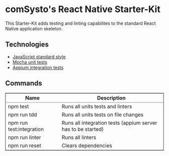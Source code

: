 # comSysto's React Native Starter-Kit<a id="orgheadline3"></a>

This Starter-Kit adds testing and linting capabilites to the standard React
Native application skeleton.

## Technologies<a id="orgheadline1"></a>

-   [JavaScript standard style](http:standardjs.com)
-   [Mocha unit tests](http://mochajs.org)
-   [Appium integration tests](//appium.io)

## Commands<a id="orgheadline2"></a>

<table border="2" cellspacing="0" cellpadding="6" rules="groups" frame="hsides">


<colgroup>
<col  class="org-left" />

<col  class="org-left" />
</colgroup>
<thead>
<tr>
<th scope="col" class="org-left">Name</th>
<th scope="col" class="org-left">Description</th>
</tr>
</thead>

<tbody>
<tr>
<td class="org-left">npm test</td>
<td class="org-left">Runs all units tests and linters</td>
</tr>


<tr>
<td class="org-left">npm run tdd</td>
<td class="org-left">Runs all units tests on file changes</td>
</tr>


<tr>
<td class="org-left">npm run test:integration</td>
<td class="org-left">Runs all integration tests (appium server has to be started)</td>
</tr>


<tr>
<td class="org-left">npm run linter</td>
<td class="org-left">Runs all linters</td>
</tr>


<tr>
<td class="org-left">npm run reset</td>
<td class="org-left">Clears dependencies</td>
</tr>
</tbody>
</table>